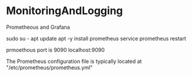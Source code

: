 # MonitoringAndLogging

Prometheous and Grafana

sudo su -
apt update
apt -y install prometheus
service prometheus restart

prmoethous port is 9090
localhost:9090

The Prometheus configuration file is typically located at "/etc/prometheus/prometheus.yml"